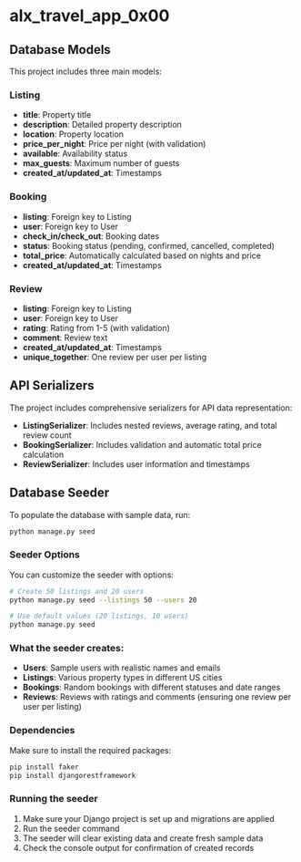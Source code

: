 # alx_travel_app_0x00

## Database Models

This project includes three main models:

### Listing
- **title**: Property title
- **description**: Detailed property description
- **location**: Property location
- **price_per_night**: Price per night (with validation)
- **available**: Availability status
- **max_guests**: Maximum number of guests
- **created_at/updated_at**: Timestamps

### Booking
- **listing**: Foreign key to Listing
- **user**: Foreign key to User
- **check_in/check_out**: Booking dates
- **status**: Booking status (pending, confirmed, cancelled, completed)
- **total_price**: Automatically calculated based on nights and price
- **created_at/updated_at**: Timestamps

### Review
- **listing**: Foreign key to Listing
- **user**: Foreign key to User
- **rating**: Rating from 1-5 (with validation)
- **comment**: Review text
- **created_at/updated_at**: Timestamps
- **unique_together**: One review per user per listing

## API Serializers

The project includes comprehensive serializers for API data representation:

- **ListingSerializer**: Includes nested reviews, average rating, and total review count
- **BookingSerializer**: Includes validation and automatic total price calculation
- **ReviewSerializer**: Includes user information and timestamps

## Database Seeder

To populate the database with sample data, run:

```bash
python manage.py seed
```

### Seeder Options

You can customize the seeder with options:

```bash
# Create 50 listings and 20 users
python manage.py seed --listings 50 --users 20

# Use default values (20 listings, 10 users)
python manage.py seed
```

### What the seeder creates:

- **Users**: Sample users with realistic names and emails
- **Listings**: Various property types in different US cities
- **Bookings**: Random bookings with different statuses and date ranges
- **Reviews**: Reviews with ratings and comments (ensuring one review per user per listing)

### Dependencies

Make sure to install the required packages:

```bash
pip install faker
pip install djangorestframework
```

### Running the seeder

1. Make sure your Django project is set up and migrations are applied
2. Run the seeder command
3. The seeder will clear existing data and create fresh sample data
4. Check the console output for confirmation of created records
